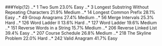 ###Yelp(12)
..* 1 Two Sum 23.0% Easy
..* 3 Longest Substring Without Repeating Characters 21.9% Medium
..* 14 Longest Common Prefix 28.1% Easy
..* 49 Group Anagrams 27.4% Medium
..* 56 Merge Intervals 25.3% Hard
..* 126 Word Ladder II 13.6% Hard
..* 127 Word Ladder 19.6% Medium
..* 151 Reverse Words in a String 15.7% Medium
..* 206 Reverse Linked List 39.4% Easy
..* 207 Course Schedule 26.8% Medium
..* 218 The Skyline Problem 22.0% Hard
..* 242 Valid Anagram 41.7% Easy
